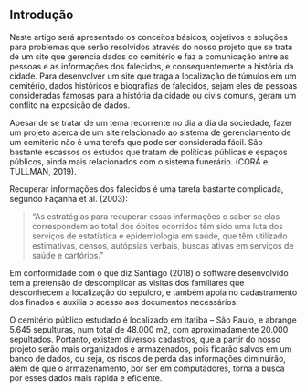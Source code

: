 ## Introdução

Neste artigo será apresentado os conceitos básicos, objetivos e soluções para problemas que serão resolvidos através do nosso projeto que se trata de um site que gerencia dados do cemitério e faz a comunicação entre as pessoas e as informações dos falecidos, e consequentemente a história da cidade. Para desenvolver um site que traga a localização de túmulos em um cemitério, dados históricos e biografias de falecidos, sejam eles de pessoas consideradas famosas para a história da cidade ou civis comuns, geram um conflito na exposição de dados. 

Apesar de se tratar de um tema recorrente no dia a dia da sociedade, fazer um projeto acerca de um site relacionado ao sistema de gerenciamento de um cemitério não é uma terefa que pode ser considerada fácil. São bastante escassos os estudos que tratam de políticas públicas e espaços públicos, ainda mais relacionados com o sistema funerário. (CORÁ e TULLMAN, 2019).

Recuperar informações dos falecidos é uma tarefa bastante complicada, segundo Façanha et al. (2003): 

> “As estratégias para recuperar essas informações e saber se elas correspondem ao total dos óbitos ocorridos têm sido uma luta dos serviços de estatística e epidemiologia em saúde, que têm utilizado estimativas, censos, autópsias verbais, buscas ativas em serviços de saúde e cartórios.”

Em conformidade com o que diz Santiago (2018) o software desenvolvido tem a pretensão de descomplicar as visitas dos familiares que desconhecem a localização do sepulcro, e também apoia no cadastramento dos finados e auxilia o acesso aos documentos necessários.

O cemitério público estudado é localizado em Itatiba – São Paulo, e abrange 5.645 sepulturas, num total de 48.000 m2, com aproximadamente 20.000 sepultados. Portanto, existem diversos cadastros, que a partir do nosso projeto serão mais organizados e armazenados, pois ficarão salvos em um banco de dados, ou seja, os riscos de perda das informações diminuirão, além de que o armazenamento, por ser em computadores, torna a busca por esses dados mais rápida e eficiente.



